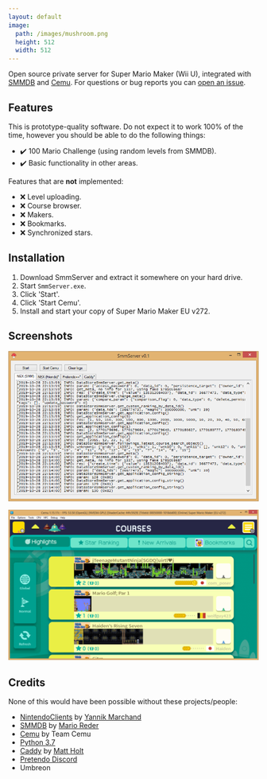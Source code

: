 ```yaml
---
layout: default
image:
  path: /images/mushroom.png
  height: 512
  width: 512
---
```


Open source private server for Super Mario Maker (Wii U), integrated with [SMMDB](https://smmdb.net) and [Cemu](https://cemu.info). For questions or bug reports you can [open an issue](https://github.com/SmmServer/SmmServer/issues).

## Features

This is prototype-quality software. Do not expect it to work 100% of the time, however you should be able to do the following things:

- ✔️ 100 Mario Challenge (using random levels from SMMDB).
- ✔️ Basic functionality in other areas.

Features that are **not** implemented:

- ❌ Level uploading.
- ❌ Course browser.
- ❌ Makers.
- ❌ Bookmarks.
- ❌ Synchronized stars.

## Installation

1. Download SmmServer and extract it somewhere on your hard drive.
2. Start `SmmServer.exe`.
3. Click 'Start'.
4. Click 'Start Cemu'.
5. Install and start your copy of Super Mario Maker EU v272.

## Screenshots

![screenshot](/images/SmmServer.png)

![cemu](/images/Cemu.png)

## Credits

None of this would have been possible without these projects/people:

- [NintendoClients](https://github.com/Kinnay/NintendoClients) by [Yannik Marchand](https://github.com/Kinnay)
- [SMMDB](https://smmdb.net) by [Mario Reder](https://github.com/Tarnadas)
- [Cemu](https://cemu.info) by Team Cemu
- [Python 3.7](https://www.python.org)
- [Caddy](https://caddyserver.com) by [Matt Holt](https://matt.life/)
- [Pretendo Discord](https://invite.gg/pretendo)
- Umbreon
